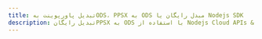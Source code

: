 ---title: تبدیل پاورپوینت بهODS، PPSX به ODS مبدل رایگان یا Nodejs SDKdescription: تبدیل رایگانPPSX به ODS با استفاده از Nodejs Cloud APIs & SDK. همچنین اسناد Microsoft PowerPoint را در Cloud ایجاد، ویرایش و رندر کنید.---
